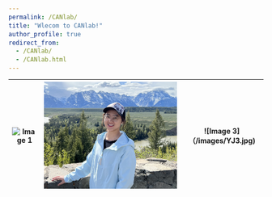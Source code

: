 ```yaml
---
permalink: /CANlab/
title: "Wlecom to CANlab!"
author_profile: true
redirect_from: 
  - /CANlab/
  - /CANlab.html
---
```

| ![Image 1](/images/YJ.jpg) | ![Image 2](/images/YJ2.jpg) | ![Image 3]（/images/YJ3.jpg) |
|----------------------------|-----------------------------|------------------------------|

